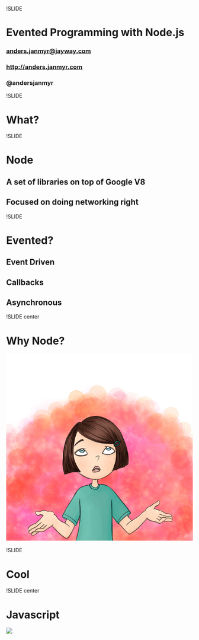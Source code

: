 !SLIDE 
# Evented Programming with Node.js #
### anders.janmyr@jayway.com
### http://anders.janmyr.com
### @andersjanmyr

!SLIDE 
# What?


!SLIDE 
# Node
## A set of libraries on top of Google V8
## Focused on doing networking right

!SLIDE 

# Evented?

## Event Driven
## Callbacks
## Asynchronous

!SLIDE center

# Why Node?
![Why](why.jpg)

!SLIDE 

# Cool

!SLIDE center 

# Javascript
<img src='/image/slides/turtles-all-the-way-down.png'></img>














